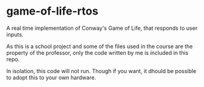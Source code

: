 # game-of-life-rtos
A real time implementation of Conway's Game of Life, that responds to user inputs.

As this is a school project and some of the files used in the course are the property of the professor, only the code written by me is included in this repo. 

In isolation, this code will not run. Though if you want, it dhould be possible to adopt this to your own hardware. 

